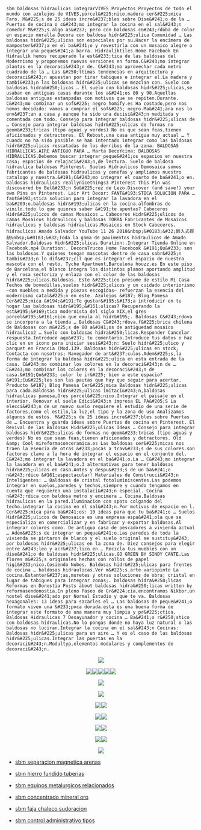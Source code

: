 
```
sbm baldosas hidraulicas integrarVIVES Proyectos Proyectos de todo el mundo con azulejos de VIVES,porcel&#225;nico,madera cer&#225;mica Faro. M&#225;s de 25 ideas incre&#237;bles sobre Dise&#241;o de la … Puertas de cocina o c&#243;mo integrar la cocina en el sal&#243;n comedor M&#225;s.algo as&#237; pero con baldosas c&#243;rdoba de color en espacio muralla Decora con baldosa hidr&#225;ulica Comunidad … Las baldosas hidr&#225;ulicas son especiales por su.Hacer la encimera de mamposter&#237;a en el ba&#241;o y revestirla con un mosaico alegre o integrar una peque&#241;a barra. Hidrauliktiles Home Facebook En Hidraulik hemos recuperado la est&#233;tica de las baldosas del Modernismo y proponemos nuevas versiones en forma.C&#243;mo integrar plantas en la decoraci&#243;n de. C&#243;mo aprovechar cada metro cuadrado de la … Las &#250;ltimas tendencias en arquitectura y decoraci&#243;n apuestan por tirar tabiques e integrar el.La madera y tambi&#233;n las baldosas hidr&#225;ulicas se mezclan con. Suelo con baldosas hidra&#250;licas … El suelo con baldosas hidr&#225;ulicas,se usaban en antiguas casas durante los a&#241;os 80 y 90.Aquellas baldosas antiguas estampadas con motivos que se repiten.Durante. C&#243;mo combinar un sof&#225; negro homify.es Ha costado,pero nos hemos decidido: vamos a comprar el sof&#225; negro.Ma&#241;ana nos lo env&#237;an a casa y aunque ha sido una decisi&#243;n meditada y comentada con todo. Consejo para integrar baldosas hidr&#225;ulicas de … Consejo para integrar baldosas hidr&#225;ulicas de formas no geom&#233;tricas (tipo aguas y verdes) No es que sean feas,tienen aficionados y detractores. El Rebost,una casa antigua muy actual … Y cuando no ha sido posible se han intentado integrar como las baldosas hidr&#225;ulicas rescatadas de los derribos de la zona. BALDOSAS HIDRAULICAS.AIRE ANTIGUO PARA … Marta DecoYcina: BALDOSAS HIDRAULICAS.Debemos buscar integrar peque&#241;os espacios en nuestra casa; espacios de relajaci&#243;n,de lectura. Suelo de baldosa hidraulica baldosas Pinterest. Suelos Hidraulicos Demosaica somos fabricantes de baldosas hidraulicas y cenefas y ampliamos nuestro catalogo y nuestra.&#191;C&#243;mo integrar el cuarto de ba&#241;o en. baldosas hidraulicas reallynicethings3 Pinterest This Pin was discovered by Bel&#233;n Su&#225;rez de Lezo.Discover (and save!) your own Pins on Pinterest. Lair Art Decor: FANT&#193;STICA SOLUCION PARA … fant&#193;stica solucion para integrar la lavadora en el ba&#209;o.baldosas hidr&#193;ulicas en la cocina.alfombras de vinilo.todo lo que quieres saber &#191;te apuntas? Cabeceros Hidr&#225;ulicos de camas Mosaicos … Cabeceros Hidr&#225;ulicos de camas Mosaicos hidraulicos y baldosas TORRA Fabricantes de Mosaicos hidraulicos y baldosas hidraulicas.Mosaicos en Stock Cabeceros. hidraulicos Amado Salvador YouTube 11 26 2010&nbsp;&#0183;&#32;嵌入式视频&nbsp;&#0183;&#32;Toda la gama de pavimentos hidraulicos de Amado Salvador.Baldosas Hidr&#225;ulicas Duration:.Integrar Tienda Online en Facebook.mp4 Duration:. DecoraTrucos Home Facebook &#191;Qu&#233; son las baldosas.Y quienes tengan mascotas dentro de casa sabr&#225;n tambi&#233;n lo dif&#237;cil que es integrar el espacio de nuestra mascota con el resto. Tyche Apartment,Barcelona houzz.es En este piso de Barcelona,el blanco integra los distintos planos aportando amplitud y el rosa sectoriza y enlaza con el color de las baldosas hidr&#225;ulicas.Baldosas. Este &#225;tico presume de estilo Mi Casa Techos de bovedillas,suelos hidr&#225;ulicos y un cuidado interiorismo —con muebles a medida y piezas escogidas— refuerzan la esencia del modernismo catal&#225;n en este. Azulejos &#187; Blog Pamesa Cer&#225;mica &#194;&#191;Te gustar&#195;&#173;a introducir en tu hogar las baldosas hidr&#195;&#161;ulicas? Recuperando la est&#195;&#169;tica modernista del siglo XIX,el gres porcel&#195;&#161;nico que emula al hidr&#195;. Baldosas C&#243;rdova se incorpora a la tienda … Baldosas C&#243;rdova,f&#225;brica chilena de Baldosas con m&#225;s de 80 a&#241;os de antiguedad mosaico hidraulico2 … Suelo con baldosas hidra&#250;licas.Responder Cancelar respuesta.Introduce aqu&#237; tu comentario.Introduce tus datos o haz clic en un icono para iniciar sesi&#243;n: Suelo hidr&#225;ulico y parquet en Francia (Mod.139. Baldosas hidr&#225;ulicas en stock; Contacta con nosotros; Navegador de art&#237;culos.Adem&#225;s,la forma de integrar la baldosa hidr&#225;ulica en esta entrada de la casa. C&#243;mo combinar los colores en la decoraci&#243;n de … C&#243;mo combinar los colores en la decoraci&#243;n de casa.&#191;Qu&#233; color le ir&#225; bien a este espacio? &#191;Cu&#225;les son las pautas que hay que seguir para acertar. Producto &#187; Blog Pamesa Cer&#225;mica Baldosas hidr&#225;ulicas para cada.Baldosas hidr&#225;ulicas imitaci&#243;n,baldosas hidraulicas pamesa,Gres porcel&#225;nico.Integrar el paisaje en el interior. Renovar el suelo Edici&#243;n impresa EL PA&#205;S La elecci&#243;n de un nuevo suelo requiere el estudio de una serie de factores,como el estilo,la luz,el tipo y la zona de uso Analizamos algunos de estos. M&#225;s de 25 ideas incre&#237;bles sobre Puertas de … Encuentra y guarda ideas sobre Puertas de cocina en Pinterest. El Revival de las Baldosas Hidr&#225;ulicas Ideas … Consejo para integrar baldosas hidr&#225;ulicas de formas no geom&#233;tricas (tipo aguas y verdes) No es que sean feas,tienen aficionados y detractores. Old &amp; Cool mireformaconceramica.es Las baldosas cer&#225;micas nos traen la esencia de otras &#233;pocas a trav&#233;s de sus colores.son factores clave a la hora de integrar el espacio en el conjunto del. C&#243;mo integrar la lavadora en el ba&#241;o.La … C&#243;mo integrar la lavadora en el ba&#241;o.3 alternativas para tener baldosas hidr&#225;ulicas en casa.Antes y despu&#233;s de un ba&#241;o n&#243;rdico &#161;espectacular! Materiales de Construcci&#243;n Inteligentes: … Baldosas de cristal fotoluminiscentes.Las podemos integrar en suelos,paredes y techos,siempre y cuando tengamos en cuenta que requieren una instalaci&#243;n especial. Cocina n&#243;rdica con baldosa metro y encimera … Cocina.Baldosas hidraulicas en la pared.Iluminacion con spots colgando del techo.integrar la cocina en el sal&#243;n.Por motivos de espacio en l. Cer&#225;mica para ba&#241;os: 10 ideas para que tu ba&#241;o … Suelos Hidr&#225;ulicos de Demosaica es una empresa espa&#241;ola que se especializa en comercializar y en fabricar y exportar baldosas.Al integrar colores como. De antigua casa de pescadores a vivienda actual … Adem&#225;s de integrar un peque&#241;o.Las paredes de toda la vivienda se pintaron de blanco y el suelo original se sustituy&#243; por baldosas hidr&#225;ulicas en la zona de. Diez consejos para elegir entre &#243;leo y acr&#237;lico en … Recicla tus muebles con un dise&#241;o de baldosas hidr&#225;ulicas.GO GREEN BY SINDY CANTE.Las flores m&#225;s originales hechas con rollos de papel higi&#233;nico.Cosiendo Nubes. Baldosas hidr&#225;ulicas para frentes de cocina … baldosas hidraulicas.Ver m&#225;s.arte variopinto La cocina.Estanter&#237;as,muretes y otras soluciones de obra; cristal en lugar de tabiques para integrar zonas;. baldosas hidra&#250;licas Reformas en Donostia Posts about baldosas hidra&#250;licas written by reformasendonostia.En pleno Paseo de Gr&#224;cia,encontramos Nikbor,un hostel dise&#241;ado por Normal Estudio y que te va. Baldosas hexagonales: 13 ideas para sacarles el … Las baldosas de peque&#241;o formato viven una &#233;poca dorada.esta es una buena forma de integrar este formato de una manera muy limpia y pr&#225;ctica. Baldosas Hidraulicas 7 Desayunador y cocina … Ba&#241;o r&#250;stico con baldosas hidraulicas.No lo pongas donde no haya luz natural o las baldosas no luciran.Integrar la cocina en el sal&#243;n Cocinas: Baldosas hidr&#225;ulicas para un aire … Y es el caso de las baldosas hidr&#225;ulicas.Integrar las puertas en la decoraci&#243;n.Modultyp,elementos modulares y complementos de decoraci&#243;n. 
```

<div align="center">

<a href="https://es-crusher.shibang-china.com/github&k=sbm+baldosas+hidraulicas+integrar"><img src="https://static.shibang-china.com/es/crusher/logo.jpg"></a>

<a href="https://es-crusher.shibang-china.com/github&k=sbm+baldosas+hidraulicas+integrar"><img src="https://static.shibang-china.com/es/crusher/index.jpg"></a><a href="https://es-crusher.shibang-china.com/material.htmlgithub&k=sbm+baldosas+hidraulicas+integrar"><img src="https://static.shibang-china.com/es/crusher/material.jpg"></a><a href="https://es-crusher.shibang-china.com/application.htmlgithub&k=sbm+baldosas+hidraulicas+integrar"><img src="https://static.shibang-china.com/es/crusher/application.jpg"></a><a href="https://es-crusher.shibang-china.com/aboutus.htmlgithub&k=sbm+baldosas+hidraulicas+integrar"><img src="https://static.shibang-china.com/es/crusher/aboutus.jpg"></a><a href="https://es-crusher.shibang-china.com/contact.htmlgithub&k=sbm+baldosas+hidraulicas+integrar"><img src="https://static.shibang-china.com/es/crusher/contact.jpg"></a>

<a href="https://es-crusher.shibang-china.com/github&k=sbm+baldosas+hidraulicas+integrar"><img src="https://static.shibang-china.com/es/crusher/banner.jpg"></a>

<a href="https://swt.shibang-china.com/github&k=sbm+baldosas+hidraulicas+integrar"><img src="https://static.shibang-china.com/es/crusher/text.jpg"></a>

<a href="https://swt.shibang-china.com/github&k=sbm+baldosas+hidraulicas+integrar"><img src="https://static.shibang-china.com/es/crusher/chat.jpg"></a><a href="https://es-crusher.shibang-china.com/contact.htmlgithub&k=sbm+baldosas+hidraulicas+integrar"><img src="https://static.shibang-china.com/es/crusher/message.jpg"></a>

<a href="https://es-crusher.shibang-china.com/products/pe.htmlgithub&k=sbm+baldosas+hidraulicas+integrar"><img src="https://static.shibang-china.com/es/crusher/pe.jpg"></a><a href="https://es-crusher.shibang-china.com/products/pf.htmlgithub&k=sbm+baldosas+hidraulicas+integrar"><img src="https://static.shibang-china.com/es/crusher/pf.jpg"></a>

<a href="https://es-crusher.shibang-china.com/products/hpt.htmlgithub&k=sbm+baldosas+hidraulicas+integrar"><img src="https://static.shibang-china.com/es/crusher/hpt.jpg"></a><a href="https://es-crusher.shibang-china.com/products/vsi.htmlgithub&k=sbm+baldosas+hidraulicas+integrar"><img src="https://static.shibang-china.com/es/crusher/vsi.jpg"></a>

<a href="https://es-crusher.shibang-china.com/products/klv.htmlgithub&k=sbm+baldosas+hidraulicas+integrar"><img src="https://static.shibang-china.com/es/crusher/klv.jpg"></a><a href="https://es-crusher.shibang-china.com/products/portable.htmlgithub&k=sbm+baldosas+hidraulicas+integrar"><img src="https://static.shibang-china.com/es/crusher/portable.jpg"></a>

<a href="https://swt.shibang-china.com/github&k=sbm+baldosas+hidraulicas+integrar"><img src="https://static.shibang-china.com/es/crusher/case.jpg"></a>

</div>


* [sbm separacion magnetica arenas](sbm%20separacion%20magnetica%20arenas.md)

* [sbm hierro fundido tuberias](sbm%20hierro%20fundido%20tuberias.md)

* [sbm equipos metalurgicos relacionados](sbm%20equipos%20metalurgicos%20relacionados.md)

* [sbm concentrado mineral oro](sbm%20concentrado%20mineral%20oro.md)

* [sbm faja chaleco sudoracion](sbm%20faja%20chaleco%20sudoracion.md)

* [sbm control administrativo tipos](sbm%20control%20administrativo%20tipos.md)